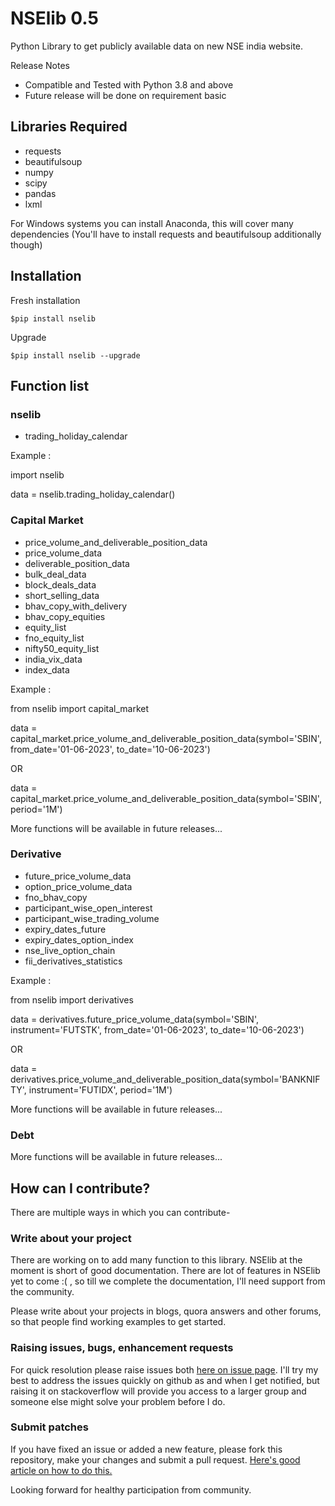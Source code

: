 # NSElib 0.5
Python Library to get publicly available data on new NSE india website.

Release Notes
* Compatible and Tested with Python 3.8 and above 
* Future release will be done on requirement basic

## Libraries Required
- requests
- beautifulsoup
- numpy 
- scipy
- pandas
- lxml

For Windows systems you can install Anaconda, this will cover many dependencies (You'll have to install requests and beautifulsoup additionally though)

## Installation
Fresh installation 

```$pip install nselib```

Upgrade

```$pip install nselib --upgrade```

## Function list

### nselib
* trading_holiday_calendar

Example :

import nselib

data = nselib.trading_holiday_calendar()

### Capital Market
* price_volume_and_deliverable_position_data 
* price_volume_data
* deliverable_position_data
* bulk_deal_data
* block_deals_data
* short_selling_data
* bhav_copy_with_delivery
* bhav_copy_equities
* equity_list
* fno_equity_list
* nifty50_equity_list
* india_vix_data
* index_data

Example : 

from nselib import capital_market 

data = capital_market.price_volume_and_deliverable_position_data(symbol='SBIN', from_date='01-06-2023', to_date='10-06-2023')
                                            
OR

data = capital_market.price_volume_and_deliverable_position_data(symbol='SBIN', period='1M')

More functions will be available in future releases...

### Derivative
* future_price_volume_data
* option_price_volume_data
* fno_bhav_copy
* participant_wise_open_interest
* participant_wise_trading_volume
* expiry_dates_future
* expiry_dates_option_index
* nse_live_option_chain
* fii_derivatives_statistics

Example : 

from nselib import derivatives

data = derivatives.future_price_volume_data(symbol='SBIN', instrument='FUTSTK', from_date='01-06-2023', to_date='10-06-2023')

OR

data = derivatives.price_volume_and_deliverable_position_data(symbol='BANKNIFTY', instrument='FUTIDX', period='1M')

More functions will be available in future releases...

### Debt

More functions will be available in future releases...


## How can I contribute?
There are multiple ways in which you can contribute-

### Write about your project

There are working on to add many function to this library. NSElib at the moment is short of good documentation. There are lot of features in NSElib yet to come :( , so till we complete the documentation, I'll need support from the community.

Please write about your projects in blogs, quora answers and other forums, so that people find working examples to get started.

### Raising issues, bugs, enhancement requests

For quick resolution please raise issues both [here on issue page](https://github.com/RuchiTanmay/nselib/issues). I'll try my best to address the issues quickly on github as and when I get notified, but raising it on stackoverflow will provide you access to a larger group and someone else might solve your problem before I do.

### Submit patches

If you have fixed an issue or added a new feature, please fork this repository, make your changes and submit a pull request. [Here's good article on how to do this.](https://code.tutsplus.com/tutorials/how-to-collaborate-on-github--net-34267) 

Looking forward for healthy participation from community.
